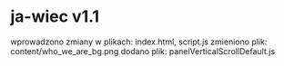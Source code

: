 # ja-wiec v1.1

wprowadzono zmiany w plikach: index.html, script.js
zmieniono plik: content/who_we_are_bg.png
dodano plik: panelVerticalScrollDefault.js
